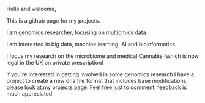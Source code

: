Hello and welcome,

This is a github page for my projects.

I am genomics researcher, focusing on multiomics data.

I am interested in big data, machine learning, AI and bioinformatics.

I focus my research on the microbiome and medical Cannabis (which is now legal in the UK on private prescription)

if you're interested in getting involved in some genomics research I have a project to create a new dna file format that includes base modifications, please look at.my projects page. Feel free just to comment, feedback is much appreciated.
